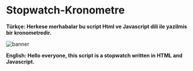 # Stopwatch-Kronometre
**Türkçe:
Herkese merhabalar bu script Html ve Javascript dili ile yazilmis bir kronometredir.**

![banner](https://res.cloudinary.com/https-tinloof-com/image/upload/v1615190336/blog/time-in-js/javascript-stopwatch.jpg)

**English:
Hello everyone, this script is a stopwatch written in HTML and Javascript.**
